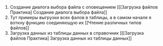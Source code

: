 1)  Создание диалога выбора файла с оповещением [[[Загрузка файлов Практика] Создание диалога выбора файла]]
2)  Тут примеры выгрузки всех фалов в таблицы, а в самом начале я воткну функцию соединяющую их [[Чтение различных типов файлов]]
3)  Загрузка данных из таблицы данных в справочник [[[Загрузка файлов Практика] Загрузка данных из таблицы данных]]